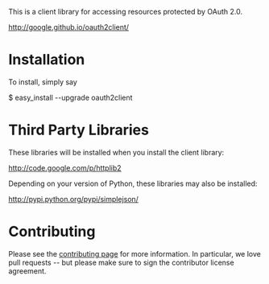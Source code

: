 This is a client library for accessing resources protected by OAuth 2.0.

http://google.github.io/oauth2client/

Installation
============

To install, simply say

   $ easy_install --upgrade oauth2client


Third Party Libraries
=====================

These libraries will be installed when you install the client library:

http://code.google.com/p/httplib2

Depending on your version of Python, these libraries may also be installed:

http://pypi.python.org/pypi/simplejson/

Contributing
============

Please see the
[contributing page](http://google.github.io/oauth2client/contributing.html)
for more information. In particular, we love pull requests -- but please make
sure to sign the contributor license agreement.
